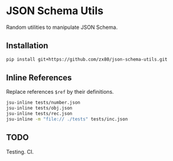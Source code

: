 # JSON Schema Utils

Random utilities to manipulate JSON Schema.

## Installation

```sh
pip install git+https://github.com/zx80/json-schema-utils.git
```

## Inline References

Replace references `$ref` by their definitions.

```sh
jsu-inline tests/number.json
jsu-inline tests/obj.json
jsu-inline tests/rec.json
jsu-inline -m "file:// ./tests" tests/inc.json
```

## TODO

Testing.
CI.
